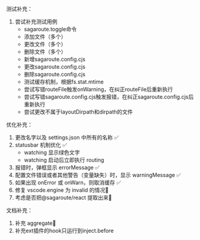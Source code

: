 测试补充：

1. 尝试补充测试用例
   - sagaroute.toggle命令
   - 添加文件（多个）
   - 更改文件（多个）
   - 删除文件（多个）
   - 新增sagaroute.config.cjs
   - 更改sagaroute.config.cjs
   - 删除sagaroute.config.cjs
   - 测试缓存机制，根据fs.stat.mtime
   - 尝试写错routeFile触发onWarning，在纠正routeFile后重新执行
   - 尝试写错sagaroute.config.cjs触发报错，在纠正sagaroute.config.cjs后重新执行
   - 尝试更改不属于layoutDirpath和dirpath的文件

优化补充：

1. 更改名字以及 settings.json 中所有的名称 ✅
2. statusbar 机制优化 ✅
   - watching 显示绿色文字
   - watching 启动后立即执行 routing
3. 报错时，弹框显示 errorMessage ✅
4. 配置文件错误或者其他警告（变量缺失）时，显示 warningMessage ✅
5. 如果出现 onError 或 onWarn，则取消缓存 ✅
6. 修复 vscode.engine 为 invalid 的情况📇
7. 考虑是否把@sagaroute/react 提取出来📇

文档补充：

1. 补充 aggregate📇
2. 补充ext插件的hook只运行到inject.before
